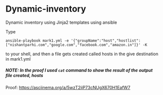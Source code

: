 # Dynamic-inventory

Dynamic inventory using Jinja2 templates using ansible

Type

```ansible-playbook mark1.yml -e '{"groupName":"host","hostlist":["nishantparhi.com","google.com","facebook.com","amazon.in"]}' -K```

to your shell, and then a file gets created called hosts in the give destination in mark1.yml

##### NOTE: In the proof I used `cat` command to show the result of the output file created, hosts

Proof: https://asciinema.org/a/5wzT2iiP73cNUgX670H1EafW7
